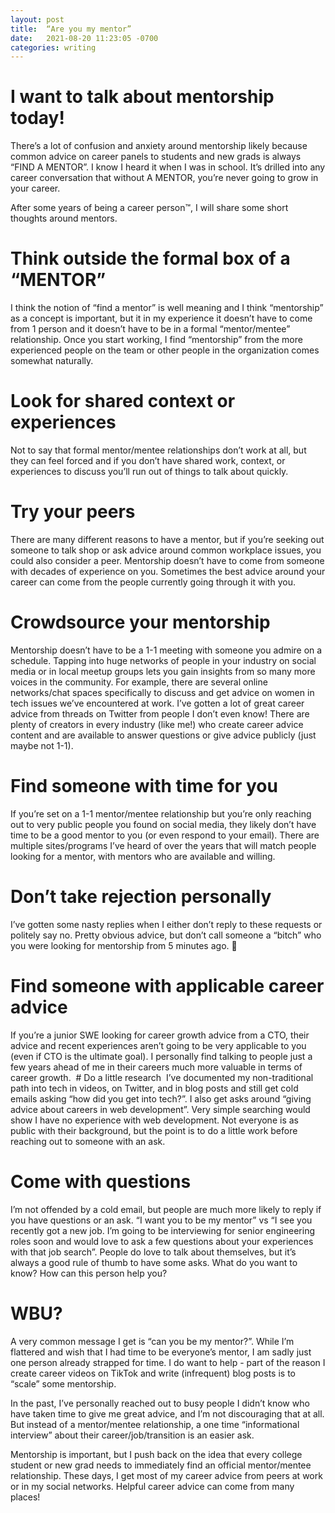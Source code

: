 ```yaml
---
layout: post
title:  “Are you my mentor”
date:   2021-08-20 11:23:05 -0700
categories: writing
---
```


# I want to talk about mentorship today! 
There’s a lot of confusion and anxiety around mentorship likely because common advice on career panels to students and new grads is always “FIND A MENTOR”. I know I heard it when I was in school. It’s drilled into any career conversation that without A MENTOR, you’re never going to grow in your career. 

After some years of being a career person™️, I will share some short thoughts around mentors.

# Think outside the formal box of a “MENTOR”
I think the notion of “find a mentor” is well meaning and I think “mentorship” as a concept is important, but it in my experience it doesn’t have to come from 1 person and it doesn’t have to be in a formal “mentor/mentee” relationship. Once you start working, I find “mentorship” from the more experienced people on the team or other people in the organization comes somewhat naturally. 

# Look for shared context or experiences
Not to say that formal mentor/mentee relationships don’t work at all, but they can feel forced and if you don’t have shared work, context, or experiences to discuss you’ll run out of things to talk about quickly. 

# Try your peers
There are many different reasons to have a mentor, but if you’re seeking out someone to talk shop or ask advice around common workplace issues, you could also consider a peer. Mentorship doesn’t have to come from someone with decades of experience on you. Sometimes the best advice around your career can come from the people currently going through it with you.

# Crowdsource your mentorship
Mentorship doesn’t have to be a 1-1 meeting with someone you admire on a schedule. Tapping into huge networks of people in your industry on social media or in local meetup groups lets you gain insights from so many more voices in the community. For example, there are several online networks/chat spaces specifically to discuss and get advice on women in tech issues we’ve encountered at work. I’ve gotten a lot of great career advice from threads on Twitter from people I don’t even know! There are plenty of creators in every industry (like me!) who create career advice content and are available to answer questions or give advice publicly (just maybe not 1-1).

# Find someone with time for you
If you’re set on a 1-1 mentor/mentee relationship but you’re only reaching out to very public people you found on social media, they likely don’t have time to be a good mentor to you (or even respond to your email). There are multiple sites/programs I’ve heard of over the years that will match people looking for a mentor, with mentors who are available and willing. 

# Don’t take rejection personally 
I’ve gotten some nasty replies when I either don’t reply to these requests or politely say no. Pretty obvious advice, but don’t call someone a “bitch” who you were looking for mentorship from 5 minutes ago. 🥴

# Find someone with applicable career advice
If you’re a junior SWE looking for career growth advice from a CTO, their advice and recent experiences aren’t going to be very applicable to you (even if CTO is the ultimate goal). I personally find talking to people just a few years ahead of me in their careers much more valuable in terms of career growth. 
 # Do a little research  I’ve documented my non-traditional path into tech in videos, on Twitter, and in blog posts and still get cold emails asking “how did you get into tech?”. I also get asks around “giving advice about careers in web development”. Very simple searching would show I have no experience with web development. Not everyone is as public with their background, but the point is to do a little work before reaching out to someone with an ask. 

# Come with questions
I’m not offended by a cold email, but people are much more likely to reply if you have questions or an ask. “I want you to be my mentor” vs “I see you recently got a new job. I’m going to be interviewing for senior engineering roles soon and would love to ask a few questions about your experiences with that job search”. People do love to talk about themselves, but it’s always a good rule of thumb to have some asks. What do you want to know? How can this person help you? 

# WBU?
A very common message I get is “can you be my mentor?”.  While I’m flattered and wish that I had time to be everyone’s mentor, I am sadly just one person already strapped for time. I do want to help - part of the reason I create career videos on TikTok and write (infrequent) blog posts is to “scale” some mentorship.

In the past, I’ve personally reached out to busy people I didn’t know who have taken time to give me great advice, and I’m not discouraging that at all. But instead of a mentor/mentee relationship, a one time “informational interview” about their career/job/transition is an easier ask. 

Mentorship is important, but I push back on the idea that every college student or new grad needs to immediately find an official mentor/mentee relationship. These days, I get most of my career advice from peers at work or in my social networks. Helpful career advice can come from many places! 
